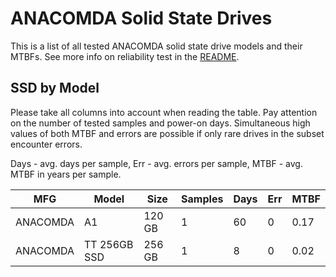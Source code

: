 ANACOMDA Solid State Drives
===========================

This is a list of all tested ANACOMDA solid state drive models and their MTBFs. See
more info on reliability test in the [README](https://github.com/linuxhw/SMART).

SSD by Model
------------

Please take all columns into account when reading the table. Pay attention on the
number of tested samples and power-on days. Simultaneous high values of both MTBF
and errors are possible if only rare drives in the subset encounter errors.

Days - avg. days per sample,
Err  - avg. errors per sample,
MTBF - avg. MTBF in years per sample.

| MFG       | Model              | Size   | Samples | Days  | Err   | MTBF |
|-----------|--------------------|--------|---------|-------|-------|------|
| ANACOMDA  | A1                 | 120 GB | 1       | 60    | 0     | 0.17   |
| ANACOMDA  | TT 256GB SSD       | 256 GB | 1       | 8     | 0     | 0.02   |
